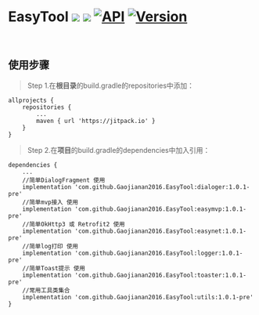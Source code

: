 # EasyTool [![](https://jitpack.io/v/Gaojianan2016/EasyTool.svg)](https://jitpack.io/#Gaojianan2016/EasyTool) [![](https://img.shields.io/badge/platform-android-brightgreen.svg)](https://developer.android.com/index.html) [![API](https://img.shields.io/badge/API-19%2B-brightgreen.svg?style=flat)](https://android-arsenal.com/api?level=19) [![Version](https://img.shields.io/badge/Android%20Studio-3.0.1-brightgreen.svg)](https://img.shields.io/badge/Android%20Studio-3.0.1-brightgreen.svg)

<br>

## 使用步骤
> Step 1.在**根目录**的build.gradle的repositories中添加：
```
allprojects {
    repositories {
        ...
        maven { url 'https://jitpack.io' }
    }
}
```
> Step 2.在**项目**的build.gradle的dependencies中加入引用：
```
dependencies {
    ...
    //简单DialogFragment 使用
    implementation 'com.github.Gaojianan2016.EasyTool:dialoger:1.0.1-pre'
    //简单mvp接入 使用
    implementation 'com.github.Gaojianan2016.EasyTool:easymvp:1.0.1-pre'
    //简单OkHttp3 或 Retrofit2 使用
    implementation 'com.github.Gaojianan2016.EasyTool:easynet:1.0.1-pre'
    //简单log打印 使用
    implementation 'com.github.Gaojianan2016.EasyTool:logger:1.0.1-pre'
    //简单Toast提示 使用
    implementation 'com.github.Gaojianan2016.EasyTool:toaster:1.0.1-pre'
    //常用工具类集合
    implementation 'com.github.Gaojianan2016.EasyTool:utils:1.0.1-pre'
}
```
